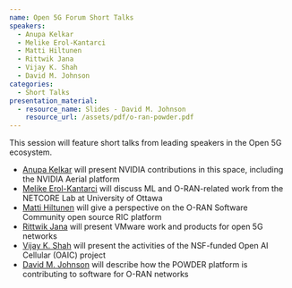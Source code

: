 ```yaml
---
name: Open 5G Forum Short Talks
speakers:
  - Anupa Kelkar
  - Melike Erol-Kantarci
  - Matti Hiltunen
  - Rittwik Jana
  - Vijay K. Shah
  - David M. Johnson
categories:
  - Short Talks
presentation_material:
  - resource_name: Slides - David M. Johnson
    resource_url: /assets/pdf/o-ran-powder.pdf
---
```


This session will feature short talks from leading speakers in the Open 5G ecosystem.

- [Anupa Kelkar](/open-5g-forum/speakers/anupa-kelkar) will present NVIDIA contributions in this space, including the NVIDIA Aerial platform
- [Melike Erol-Kantarci](/open-5g-forum/speakers/melike-erol-kantarci) will discuss ML and O-RAN-related work from the NETCORE Lab at University of Ottawa
- [Matti Hiltunen](/open-5g-forum/speakers/matti-hiltunen) will give a perspective on the O-RAN Software Community open source RIC platform
- [Rittwik Jana](/open-5g-forum/speakers/rittwik-jana) will present VMware work and products for open 5G networks
- [Vijay K. Shah](/open-5g-forum/speakers/vijay-shah) will present the activities of the NSF-funded Open AI Cellular (OAIC) project
- [David M. Johnson](/open-5g-forum/speakers/david-m-johnson) will describe how the POWDER platform is contributing to software for O-RAN networks